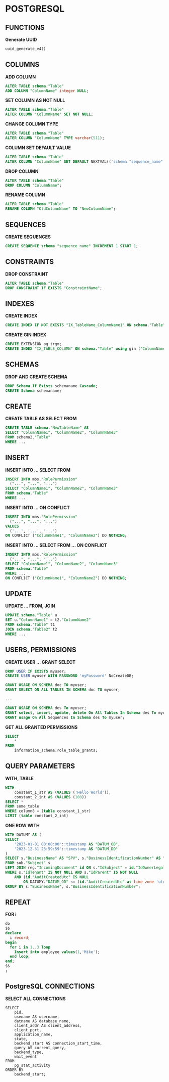 # POSTGRESQL


## FUNCTIONS
**Generate UUID**
```SQL
uuid_generate_v4()
```


## COLUMNS
**ADD COLUMN**
```SQL
ALTER TABLE schema."Table"
ADD COLUMN "ColumnName" integer NULL;
```


**SET COLUMN AS NOT NULL**
```SQL
ALTER TABLE schema."Table"
ALTER COLUMN "ColumnName" SET NOT NULL;
```


**CHANGE COLUMN TYPE**
```SQL
ALTER TABLE schema."Table"
ALTER COLUMN "ColumnName" TYPE varchar(511);
```


**COLUMN SET DEFAULT VALUE**
```SQL
ALTER TABLE schema."Table"
ALTER COLUMN "ColumnName" SET DEFAULT NEXTVAL(('schema."sequence_name"'::text)::regclass);
```


**DROP COLUMN**
```SQL
ALTER TABLE schema."Table"
DROP COLUMN "ColumnName";
```


**RENAME COLUMN**
```SQL
ALTER TABLE schema."Table"
RENAME COLUMN "OldColumnName" TO "NewColumnName";
```


## SEQUENCES
**CREATE SEQUENCES**
```SQL
CREATE SEQUENCE schema."sequence_name" INCREMENT 1 START 1;
```


## CONSTRAINTS
**DROP CONSTRAINT**
```SQL
ALTER TABLE schema."Table"
DROP CONSTRAINT IF EXISTS "ConstraintName";
```


## INDEXES
**CREATE INDEX**
```SQL
CREATE INDEX IF NOT EXISTS "IX_TableName_ColumnName1" ON schema."Table" ("ColumnName1");
```


**CREATE GIN INDEX**
```SQL
CREATE EXTENSION pg_trgm;
CREATE INDEX "IX_TABLE_COLUMN" ON schema."Table" using gin ("ColumnName" gin_trgm_ops);
```


## SCHEMAS
**DROP AND CREATE SCHEMA**
```SQL
DROP Schema If Exists schemaname Cascade;
CREATE Schema schemaname;
```


## CREATE
**CREATE TABLE AS SELECT FROM**
```SQL
CREATE TABLE schema."NewTableName" AS
SELECT "ColumnName1", "ColumnName2", "ColumnName3"
FROM schema2."Table"
WHERE ...
```


## INSERT
**INSERT INTO ... SELECT FROM**
```SQL
INSERT INTO mbs."RolePermission"
  ("...", "...", "...")
SELECT "ColumnName1", "ColumnName2", "ColumnName3"
FROM schema."Table"
WHERE ...
```


**INSERT INTO ... ON CONFLICT**
```SQL
INSERT INTO mbs."RolePermission"
  ("...", "...", "...")
VALUES
  ('...', '...', '...')
ON CONFLICT ("ColumnName1", "ColumnName2") DO NOTHING;
```


**INSERT INTO ... SELECT FROM ... ON CONFLICT**
```SQL
INSERT INTO mbs."RolePermission"
  ("...", "...", "...")
SELECT "ColumnName1", "ColumnName2", "ColumnName3"
FROM schema."Table"
WHERE ...
ON CONFLICT ("ColumnName1", "ColumnName2") DO NOTHING;
```


## UPDATE
**UPDATE ... FROM, JOIN**
```SQL
UPDATE schema."Table" u
SET u."ColumnName1" = t2."ColumnName2"
FROM schema."Table" t1
JOIN schema."Table2" t2
WHERE ...
```


## USERS, PERMISSIONS
**CREATE USER ... GRANT SELECT**
```SQL
DROP USER IF EXISTS myuser;
CREATE USER myuser WITH PASSWORD 'myPassword' NoCreateDB; 

GRANT USAGE ON SCHEMA doc TO myuser;
GRANT SELECT ON ALL TABLES IN SCHEMA doc TO myuser;

...

GRANT USAGE ON SCHEMA des To myuser;
GRANT select, insert, update, delete On All Tables In Schema des To myuser;
GRANT usage On All Sequences In Schema des To myuser;
```

**GET ALL GRANTED PERMISSIONS**
```SQL
SELECT 
	*
FROM 
    information_schema.role_table_grants;
```


## QUERY PARAMETERS
**WITH, TABLE**
```SQL
WITH
    constant_1_str AS (VALUES ('Hello World')),
    constant_2_int AS (VALUES (100))
SELECT *
FROM some_table
WHERE column8 = (table constant_1_str)
LIMIT (table constant_2_int)
```

**ONE ROW WITH**
```SQL
WITH DATUMY AS (
SELECT
    '2023-01-01 00:00:00'::timestamp AS "DATUM_OD",
    '2023-12-31 23:59:59'::timestamp AS "DATUM_DO"
)
SELECT s."BusinessName" AS "SPV", s."BusinessIdentificationNumber" AS "ICO", COUNT(id."IdIncomingDocument") AS "PocetDorucenychZasielok"
FROM sub."Subject" s
LEFT JOIN reg."IncomingDocument" id ON s."IdSubject" = id."IdOwnerLegalSubject", DATUMY
WHERE s."IdTenant" IS NOT NULL AND s."IdParent" IS NOT NULL
	AND (id."AuditCreatedUtc" IS NULL
		OR DATUMY."DATUM_OD" <= (id."AuditCreatedUtc" at time zone 'utc' at time zone 'Europe/Bratislava') AND (id."AuditCreatedUtc" at time zone 'utc' at time zone 'Europe/Bratislava') <= DATUMY."DATUM_DO")
GROUP BY s."BusinessName", s."BusinessIdentificationNumber";
```


## REPEAT
**FOR i**
```SQL
do
$$
declare 
  i record;
begin
  for i in 1..3 loop
    Insert into employee values(1,'Mike');
  end loop;
end;
$$
;
```


## PostgreSQL CONNECTIONS
**SELECT ALL CONNECTIONS**
```
SELECT 
    pid, 
    usename AS username, 
    datname AS database_name, 
    client_addr AS client_address, 
    client_port, 
    application_name, 
    state, 
    backend_start AS connection_start_time, 
    query AS current_query,
    backend_type,
    wait_event
FROM 
    pg_stat_activity
ORDER BY 
    backend_start;
```
